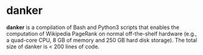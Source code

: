 danker
======

__danker__ is a compilation of Bash and Python3 scripts that enables the computation of Wikipedia PageRank on normal off-the-shelf hardware (e.g., a quad-core CPU, 8 GB of memory and 250 GB hard disk storage). The total size of danker is < 200 lines of code.
